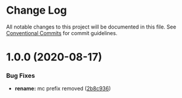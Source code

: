 # Change Log

All notable changes to this project will be documented in this file.
See [Conventional Commits](https://conventionalcommits.org) for commit guidelines.

# 1.0.0 (2020-08-17)


### Bug Fixes

* **rename:** mc prefix removed ([2b8c936](https://github.com/ionic-team/ionic/commit/2b8c9363313c9958c800951ef25a319f21427d00))
